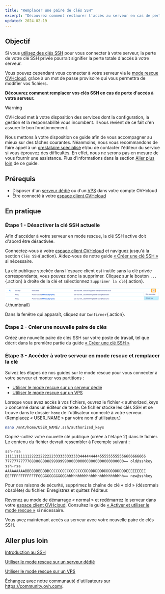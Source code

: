 ```yaml
---
title: "Remplacer une paire de clés SSH"
excerpt: "Découvrez comment restaurer l'accès au serveur en cas de perte de votre clé privée, en générant une nouvelle paire de clés SSH"
updated: 2024-02-19
---
```


## Objectif

Si vous [utilisez des clés SSH](/pages/bare_metal_cloud/dedicated_servers/creating-ssh-keys-dedicated) pour vous connecter à votre serveur, la perte de votre clé SSH privée pourrait signifier la perte totale d'accès à votre serveur.

Vous pouvez cependant vous connecter à votre serveur via le [mode rescue OVHcloud](/pages/bare_metal_cloud/dedicated_servers/rescue_mode), grâce à un mot de passe provisoire qui vous permettra de modifier vos fichiers.

**Découvrez comment remplacer vos clés SSH en cas de perte d'accès à votre serveur.**

> [!warning]
>
> OVHcloud met à votre disposition des services dont la configuration, la gestion et la responsabilité vous incombent. Il vous revient de ce fait d'en assurer le bon fonctionnement.
>
> Nous mettons à votre disposition ce guide afin de vous accompagner au mieux sur des tâches courantes. Néanmoins, nous vous recommandons de faire appel à un [prestataire spécialisé](https://partner.ovhcloud.com/fr/directory/) et/ou de contacter l'éditeur du service si vous éprouvez des difficultés. En effet, nous ne serons pas en mesure de vous fournir une assistance. Plus d'informations dans la section [Aller plus loin](#aller-plus-loin) de ce guide.
>

## Prérequis

- Disposer d'un [serveur dédié](https://www.ovhcloud.com/fr/bare-metal/) ou d'un [VPS](https://www.ovhcloud.com/fr/vps/) dans votre compte OVHcloud
- Être connecté à votre [espace client OVHcloud](https://www.ovh.com/auth/?action=gotomanager&from=https://www.ovh.com/fr/&ovhSubsidiary=fr)

## En pratique

### Étape 1 - Désactiver la clé SSH actuelle

Afin d'accéder à votre serveur en mode rescue, la clé SSH active doit d'abord être désactivée.

Connectez-vous à votre [espace client OVHcloud](https://www.ovh.com/auth/?action=gotomanager&from=https://www.ovh.com/fr/&ovhSubsidiary=fr) et naviguez jusqu'à la section `Clés SSH`{.action}. Aidez-vous de notre guide [« Créer une clé SSH »](/pages/bare_metal_cloud/dedicated_servers/creating-ssh-keys-dedicated#cpsshkey) si nécessaire.

La clé publique stockée dans l'espace client est inutile sans la clé privée correspondante, vous pouvez donc la supprimer. Cliquez sur le bouton `...`{.action} à droite de la clé et sélectionnez `Supprimer la clé`{.action}.

![Supprimer la clé](images/replace-lost-key-01.png){.thumbnail}

Dans la fenêtre qui apparaît, cliquez sur `Confirmer`{.action}.

### Étape 2 - Créer une nouvelle paire de clés

Créez une nouvelle paire de clés SSH sur votre poste de travail, tel que décrit dans la première partie du guide [« Créer une clé SSH »](/pages/bare_metal_cloud/dedicated_servers/creating-ssh-keys-dedicated)

<a name="step3"></a>

### Étape 3 - Accéder à votre serveur en mode rescue et remplacer la clé

Suivez les étapes de nos guides sur le mode rescue pour vous connecter à votre serveur et monter vos partitions :

- [Utiliser le mode rescue sur un serveur dédié](/pages/bare_metal_cloud/dedicated_servers/rescue_mode)
- [Utiliser le mode rescue sur un VPS](/pages/bare_metal_cloud/virtual_private_servers/rescue)

Lorsque vous avez accès à vos fichiers, ouvrez le fichier « authorized_keys » concerné dans un éditeur de texte. Ce fichier stocke les clés SSH et se trouve dans le dossier `home` de l'utilisateur connecté à votre serveur. (Remplacez « USER_NAME » par votre nom d'utilisateur.)

```bash
nano /mnt/home/USER_NAME/.ssh/authorized_keys
```

Copiez-collez votre nouvelle clé publique (créée à l'étape 2) dans le fichier. Le contenu du fichier devrait ressembler à l'exemple suivant :

```console
ssh-rsa 1111111111122222222222333333333333444444444555555555556666666666
777777777778888888888999999900000000000000000000000000== old@sshkey
ssh-rsa AAAAAAAAABBBBBBBBBBBCCCCCCCCCCCCCCCCDDDDDDDDDDDDDDDDDDDEEEEEEEEE
EEFFFFFFFFFFFFFGGGGGGGGGGGGGhhhhhhhhhhhhhhhhhhhhhhhhhh== new@sshkey
```

Pour des raisons de sécurité, supprimez la chaîne de clé « old » (désormais obsolète) du fichier. Enregistrez et quittez l'éditeur.

Revenez au mode de démarrage « normal » et redémarrez le serveur dans votre [espace client OVHcloud](https://www.ovh.com/auth/?action=gotomanager&from=https://www.ovh.com/fr/&ovhSubsidiary=fr). Consultez le guide [« Activer et utiliser le mode rescue »](#step3) si nécessaire.

Vous avez maintenant accès au serveur avec votre nouvelle paire de clés SSH.

## Aller plus loin

[Introduction au SSH](/pages/bare_metal_cloud/dedicated_servers/ssh_introduction)

[Utiliser le mode rescue sur un serveur dédié](/pages/bare_metal_cloud/dedicated_servers/rescue_mode)

[Utiliser le mode rescue sur un VPS](/pages/bare_metal_cloud/virtual_private_servers/rescue)

Échangez avec notre communauté d'utilisateurs sur <https://community.ovh.com/>.